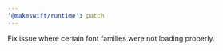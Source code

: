 ```yaml
---
'@makeswift/runtime': patch
---
```


Fix issue where certain font families were not loading properly.
